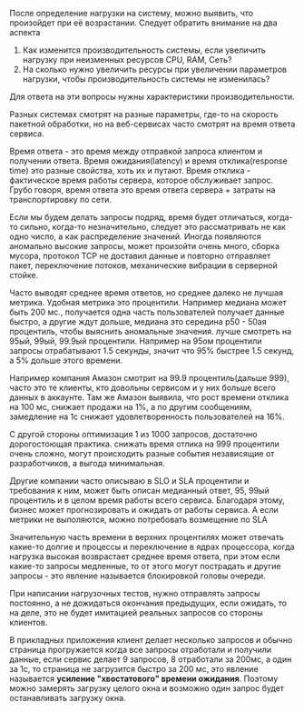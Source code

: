 После определение нагрузки на систему, можно выявить, что произойдет при её возрастании. Следует обратить внимание на два аспекта

 1. Как изменится производительность системы, если увеличить нагрузку при неизменных ресурсов CPU, RAM, Сеть?
 2. На сколько нужно увеличить ресурсы при увеличении параметров нагрузки, чтобы производительность системы не изменилась?
 
Для ответа на эти вопросы нужны характеристики производительности.

Разных системах смотрят на разные параметры, где-то на скорость пакетной обработки, но на веб-сервисах часто смотрят на время ответа сервиса.

Время ответа - это время между отправкой запроса клиентом и получении ответа. Время ожидания(latency) и время отклика(response time) это разные свойства, хоть их и путают. Время отклика - фактическое время работы сервера, которое обслуживает запрос. Грубо говоря, время ответа это время ответа сервера + затраты на транспортировку по сети.

Если мы будем делать запросы подряд, время будет отличаться, когда-то сильно, когда-то незначительно, следует это рассматривать не как одно число, а как распределение значений. Иногда появляются аномально высокие запросы, может произойти очень много, сборка мусора, протокол TCP не доставил данные и повторно отправляет пакет, переключение потоков, механические вибрации в серверной стойке.

Часто выводят среднее время ответов, но среднее далеко не лучшая метрика. Удобная метрика это процентили. Например медиана может быть 200 мс., получается одна часть пользователей получает данные быстро, а другие ждут дольше, медиана это середина p50 - 50ая процентиль, чтобы выяснить аномальные значения. лучше смотреть на 95ый, 99ый, 99.9ый процентили. Например на 95ом процентили запросы отрабатывают 1.5 секунды, значит что 95% быстрее 1.5 секунд, а 5% дольше этого времени.

Например компания Амазон смотрит на 99.9 процентиль(дальше 999), часто это те клиенты, кто довольны сервисом и у них больше всего данных в аккаунте. Там же Амазон выявила, что рост времени отклика на 100 мс, снижает продажи на 1%, а по другим сообщениям, замедление на 1с снижает удовлетворенность пользователей на 16%.

С другой стороны оптимизация 1 из 1000 запросов, достаточно дорогостоющая практика. снижать время отлика на 999 процентили очень сложно, могут происходить разные события независящие от разработчиков, а выгода минимальная. 

Другие компании часто описываю в SLO и SLA процентили и требования к ним, может быть описан медианный ответ, 95, 99ый процентиль и в целом время работы всего сервиса. Благодаря этому, бизнес может прогнозировать и ожидать от работы сервиса. А если метрики не выполяются, можно потребовать возмещение по SLA

Значительную часть времени в верхних процентилях может отвечать какие-то долгие и процессы и переключение в ядрах процессора, когда нагрузка высокая возврастает среднее время ответа, при этом если какие-то запросы медленные, то от этого могут пострадать и другие запросы - это явление называется блокировкой головы очереди. 

При написании нагрузочных тестов, нужно отправлять запросы постоянно, а не дожидаться окончания предыдущих, если ожидать, то на деле, это не будет имитацией реальных запросов со стороны клиентов.

В прикладных приложения клиент делает несколько запросов и обычно страница прогружается когда все запросы отработали и получили данные, если сервис делает 9 запросов, 8 отработали за 200мс, а один за 1с, то страница не загрузится быстро за 200 мс, это явление называется **усиление "хвостатового" времени ожидания**. Поэтому можно замерять загрузку целого окна и возможно один запрос будет останавливать загрузку окна.
